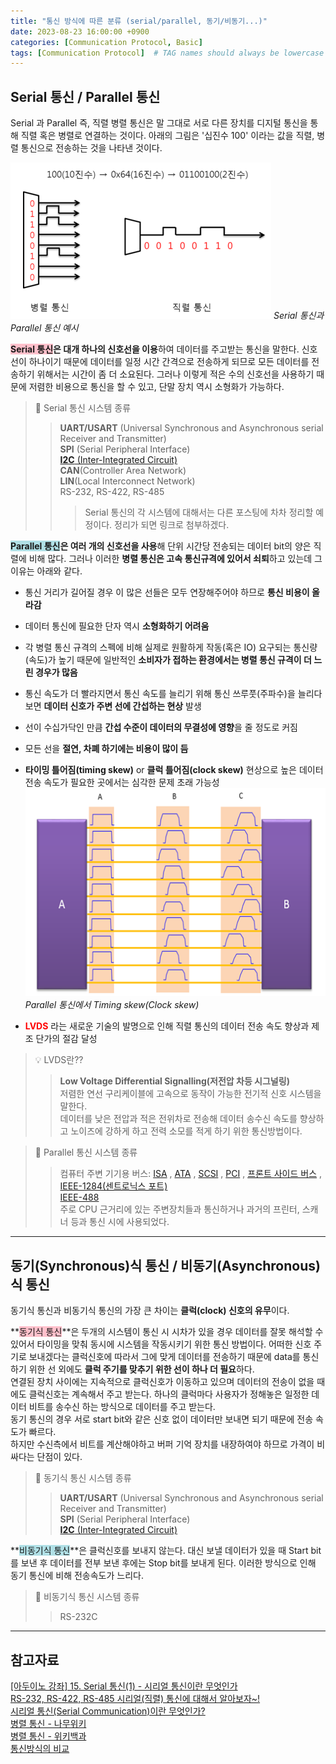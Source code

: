 ```yaml
---
title: "통신 방식에 따른 분류 (serial/parallel, 동기/비동기...)"
date: 2023-08-23 16:00:00 +0900
categories: [Communication Protocol, Basic]
tags: [Communication Protocol]  # TAG names should always be lowercase
---
```


## Serial 통신 / Parallel 통신
Serial 과 Parallel 즉, 직렬 병렬 통신은 말 그대로 서로 다른 장치를 디지털 통신을 통해 직렬 혹은 병렬로 연결하는 것이다.
아래의 그림은 '십진수 100' 이라는 값을 직렬, 병렬 통신으로 전송하는 것을 나타낸 것이다.  

![Serial, Parallel 통신 비교](/assets/img/post_img/serial_parallel_commu.png)
_Serial 통신과 Parallel 통신 예시_

**<span style="background-color:Pink">Serial 통신</span>은 대개 하나의 신호선을 이용**하여 데이터를 주고받는 통신을 말한다.
신호선이 하나이기 때문에 데이터를 일정 시간 간격으로 전송하게 되므로 모든 데이터를 전송하기 위해서는 시간이 좀 더 소요된다.
그러나 이렇게 적은 수의 신호선을 사용하기 때문에 저렴한 비용으로 통신을 할 수 있고, 단말 장치 역시 소형화가 가능하다.

> 👀 Serial 통신 시스템 종류
>> **UART/USART** (Universal Synchronous and Asynchronous serial Receiver and Transmitter)  
**SPI** (Serial Peripheral Interface)  
[**I2C** (Inter-Integrated Circuit)](https://ibin-study.github.io/posts/Communication_i2c/)  
**CAN**(Controller Area Network)  
**LIN**(Local Interconnect Network)  
RS-232, RS-422, RS-485
>>>Serial 통신의 각 시스템에 대해서는 다른 포스팅에 차차 정리할 예정이다. 정리가 되면 링크로 첨부하겠다.

**<span style="background-color:PowderBlue">Parallel 통신</span>은 여러 개의 신호선을 사용**해
단위 시간당 전송되는 데이터 bit의 양은 직렬에 비해 많다.
그러나 이러한 **병렬 통신은 고속 통신규격에 있어서 쇠퇴**하고 있는데 그 이유는 아래와 같다.

- 통신 거리가 길어질 경우 이 많은 선들은 모두 연장해주어야 하므로 **통신 비용이 올라감**
- 데이터 통신에 필요한 단자 역시 **소형화하기 어려움**  
- 각 병렬 통신 규격의 스펙에 비해 실제로 원활하게 작동(혹은 IO) 요구되는 통신량(속도)가 높기 때문에
일반적인 **소비자가 접하는 환경에서는 병렬 통신 규격이 더 느린 경우가 많음**
- 통신 속도가 더 빨라지면서 통신 속도를 늘리기 위해 통신 쓰루풋(주파수)을 늘리다 보면 **데이터 신호가 주변 선에 간섭하는 현상** 발생
- 선이 수십가닥인 만큼 **간섭 수준이 데이터의 무결성에 영향**을 줄 정도로 커짐
- 모든 선을 **절연, 차폐 하기에는 비용이 많이 듬**
- **타이밍 틀어짐(timing skew)** or **클럭 틀어짐(clock skew)** 현상으로 높은 데이터 전송 속도가 필요한 곳에서는 심각한 문제 초래 가능성  
![Parallel 통신 타이밍 틀어짐(timing skew)](/assets/img/post_img/parallel_timing_skew.png)
_Parallel 통신에서 Timing skew(Clock skew)_

- **<span style="color:Red">LVDS</span>** 라는 새로운 기술의 발명으로 인해 직렬 통신의 데이터 전송 속도 향상과 제조 단가의 절감 달성

> 💡 LVDS란??
>> **Low Voltage Differential Signalling(저전압 차등 시그널링)**  
저렴한 연선 구리케이블에 고속으로 동작이 가능한 전기적 신호 시스템을 말한다.  
데이터를 낮은 전압과 적은 전위차로 전송해 데이터 송수신 속도를 향상하고 노이즈에 강하게 하고 전력 소모를 적게 하기 위한 통신방법이다.

> 👀 Parallel 통신 시스템 종류
>> 컴퓨터 주변 기기용 버스: [ISA](https://ko.wikipedia.org/wiki/ISA_%EB%B2%84%EC%8A%A4) ,
[ATA](https://ko.wikipedia.org/wiki/AT_%EA%B2%B0%ED%95%A9) ,
[SCSI](https://ko.wikipedia.org/wiki/SCSI) ,
[PCI](https://ko.wikipedia.org/wiki/PCI_%EB%B2%84%EC%8A%A4) ,
[프론트 사이드 버스](https://ko.wikipedia.org/wiki/%ED%94%84%EB%A1%A0%ED%8A%B8_%EC%82%AC%EC%9D%B4%EB%93%9C_%EB%B2%84%EC%8A%A4) ,
[IEEE-1284(센트로닉스 포트)](https://ko.wikipedia.org/wiki/IEEE-1284)  
[IEEE-488](https://ko.wikipedia.org/wiki/IEEE-488)  
주로 CPU 근거리에 있는 주변장치들과 통신하거나 과거의 프린터, 스캐너 등과 통신 시에 사용되었다.

--- 

## 동기(Synchronous)식 통신 / 비동기(Asynchronous)식 통신
동기식 통신과 비동기식 통신의 가장 큰 차이는 **클럭(clock) 신호의 유무**이다. 

**<span style="background-color:Pink">동기식 통신</span>**은 두개의 시스템이 통신 시 시차가 있을 경우
데이터를 잘못 해석할 수 있어서 타이밍을 맞춰 동시에 시스템을 작동시키기 위한 통신 방법이다.
어떠한 신호 주기로 보내겠다는 클럭신호에 따라서 그에 맞게 데이터를 전송하기 때문에 data를 통신하기 위한 선 외에도
**클럭 주기를 맞추기 위한 선이 하나 더 필요**하다.  
연결된 장치 사이에는 지속적으로 클럭신호가 이동하고 있으며 데이터의 전송이 없을 때에도 클럭신호는 계속해서 주고 받는다.
하나의 클럭마다 사용자가 정해놓은 일정한 데이터 비트를 송수신 하는 방식으로 데이터를 주고 받는다.  
동기 통신의 경우 서로 start bit와 같은 신호 없이 데이터만 보내면 되기 때문에 전송 속도가 빠르다.  
하지만 수신측에서 비트를 계산해야하고 버퍼 기억 장치를 내장하여야 하므로 가격이 비싸다는 단점이 있다.

> 👀 동기식 통신 시스템 종류
>>  **UART/USART** (Universal Synchronous and Asynchronous serial Receiver and Transmitter)  
**SPI** (Serial Peripheral Interface)  
[**I2C** (Inter-Integrated Circuit)](https://ibin-study.github.io/posts/Communication_i2c/)  




**<span style="background-color:PowderBlue">비동기식 통신</span>**은 클럭신호를 보내지 않는다.
대신 보낼 데이터가 있을 때 Start bit를 보낸 후 데이터를 전부 보낸 후에는 Stop bit를 보내게 된다.
이러한 방식으로 인해 동기 통신에 비해 전송속도가 느리다.

> 👀 비동기식 통신 시스템 종류
>> RS-232C


---
## 참고자료
[[아두이노 강좌] 15. Serial 통신(1) - 시리얼 통신이란 무엇인가](https://blog.naver.com/yuyyulee/220301424499)  
[RS-232, RS-422, RS-485 시리얼(직렬) 통신에 대해서 알아보자~!](https://www.dsun.kr/90)  
[시리얼 통신(Serial Communication)이란 무엇인가?](https://m.blog.naver.com/ansdbtls4067/220886156177)  
[병렬 통신 - 나무위키](https://namu.wiki/w/%EB%B3%91%EB%A0%AC%20%ED%86%B5%EC%8B%A0)  
[병렬 통신 - 위키백과](https://ko.wikipedia.org/wiki/%EB%B3%91%EB%A0%AC_%ED%86%B5%EC%8B%A0)  
[통신방식의 비교](https://powerdeng.tistory.com/11)  

